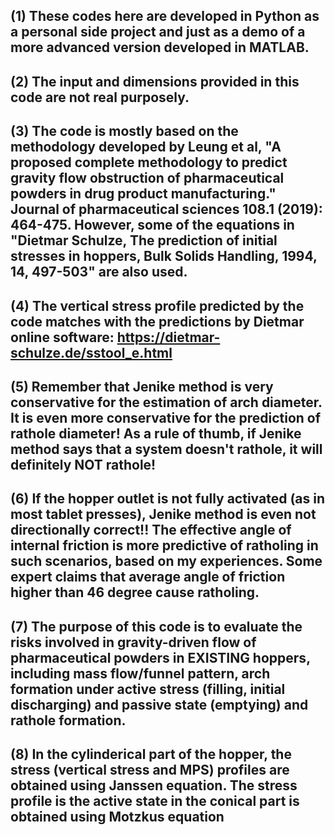 (1) These codes here are developed in Python as a personal side project and just as a demo of a more advanced version developed in MATLAB.
---
(2) The input and dimensions provided in this code are not real purposely.
---
(3) The code is mostly based on the methodology developed by Leung et al, "A proposed complete methodology to predict gravity flow obstruction of pharmaceutical 
powders in drug product manufacturing." Journal of pharmaceutical sciences 108.1 (2019): 464-475. However, some of the equations in "Dietmar Schulze, 
The prediction of initial stresses in hoppers, Bulk Solids Handling, 1994, 14, 497-503" are also used. 
-----
(4) The vertical stress profile predicted by the code matches with the predictions by Dietmar online software: https://dietmar-schulze.de/sstool_e.html
-----
(5) Remember that Jenike method is very conservative for the estimation of arch diameter. It is even more conservative
for the prediction of rathole diameter! As a rule of thumb, if Jenike method says that a system doesn't rathole, it will definitely NOT rathole! 
-----
(6) If the hopper outlet is not fully activated (as in most tablet presses), Jenike method is even not directionally correct!! The effective angle of internal friction is more predictive of ratholing in such scenarios, based on my experiences. Some expert claims that average angle of friction higher than 46 degree cause ratholing.
-----
(7) The purpose of this code is to evaluate the risks involved in gravity-driven flow of pharmaceutical powders in EXISTING hoppers, including mass flow/funnel 
pattern, arch formation under active stress (filling, initial discharging) and passive state (emptying) and rathole formation.
-----
(8) In the cylinderical part of the hopper, the stress (vertical stress and MPS) profiles are obtained using Janssen equation. The stress profile is the active state in the conical part is obtained using Motzkus equation
-----
